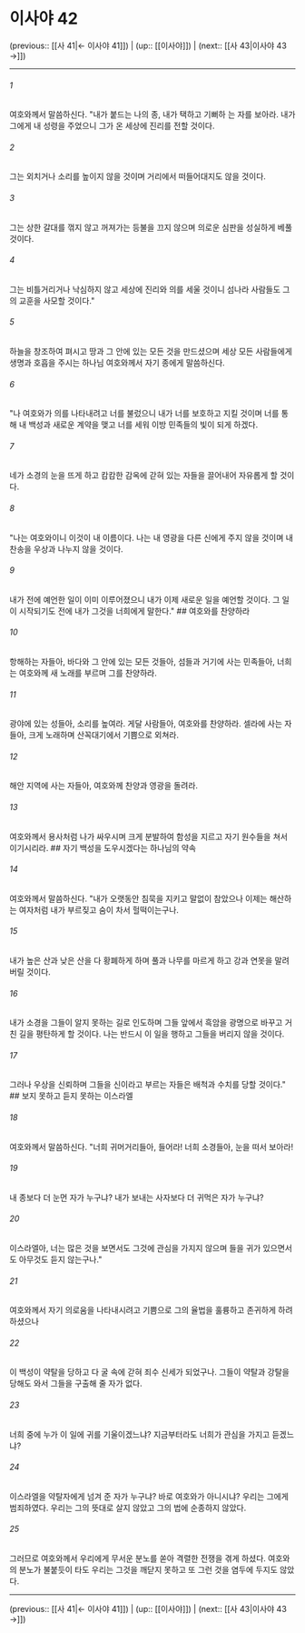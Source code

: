 # 이사야 42

(previous:: [[사 41|← 이사야 41]]) | (up:: [[이사야]]) | (next:: [[사 43|이사야 43 →]])

***




###### 1 

여호와께서 말씀하신다. "내가 붙드는 나의 종, 내가 택하고 기뻐하 는 자를 보아라. 내가 그에게 내 성령을 주었으니 그가 온 세상에 진리를 전할 것이다. 



###### 2 

그는 외치거나 소리를 높이지 않을 것이며 거리에서 떠들어대지도 않을 것이다. 



###### 3 

그는 상한 갈대를 꺾지 않고 꺼져가는 등불을 끄지 않으며 의로운 심판을 성실하게 베풀 것이다. 



###### 4 

그는 비틀거리거나 낙심하지 않고 세상에 진리와 의를 세울 것이니 섬나라 사람들도 그의 교훈을 사모할 것이다." 



###### 5 

하늘을 창조하여 펴시고 땅과 그 안에 있는 모든 것을 만드셨으며 세상 모든 사람들에게 생명과 호흡을 주시는 하나님 여호와께서 자기 종에게 말씀하신다. 



###### 6 

"나 여호와가 의를 나타내려고 너를 불렀으니 내가 너를 보호하고 지킬 것이며 너를 통해 내 백성과 새로운 계약을 맺고 너를 세워 이방 민족들의 빛이 되게 하겠다. 



###### 7 

네가 소경의 눈을 뜨게 하고 캄캄한 감옥에 갇혀 있는 자들을 끌어내어 자유롭게 할 것이다. 



###### 8 

"나는 여호와이니 이것이 내 이름이다. 나는 내 영광을 다른 신에게 주지 않을 것이며 내 찬송을 우상과 나누지 않을 것이다. 



###### 9 

내가 전에 예언한 일이 이미 이루어졌으니 내가 이제 새로운 일을 예언할 것이다. 그 일이 시작되기도 전에 내가 그것을 너희에게 말한다." ## 여호와를 찬양하라 



###### 10 

항해하는 자들아, 바다와 그 안에 있는 모든 것들아, 섬들과 거기에 사는 민족들아, 너희는 여호와께 새 노래를 부르며 그를 찬양하라. 



###### 11 

광야에 있는 성들아, 소리를 높여라. 게달 사람들아, 여호와를 찬양하라. 셀라에 사는 자들아, 크게 노래하며 산꼭대기에서 기쁨으로 외쳐라. 



###### 12 

해안 지역에 사는 자들아, 여호와께 찬양과 영광을 돌려라. 



###### 13 

여호와께서 용사처럼 나가 싸우시며 크게 분발하여 함성을 지르고 자기 원수들을 쳐서 이기시리라. ## 자기 백성을 도우시겠다는 하나님의 약속 



###### 14 

여호와께서 말씀하신다. "내가 오랫동안 침묵을 지키고 말없이 참았으나 이제는 해산하는 여자처럼 내가 부르짖고 숨이 차서 헐떡이는구나. 



###### 15 

내가 높은 산과 낮은 산을 다 황폐하게 하며 풀과 나무를 마르게 하고 강과 연못을 말려 버릴 것이다. 



###### 16 

내가 소경을 그들이 알지 못하는 길로 인도하며 그들 앞에서 흑암을 광명으로 바꾸고 거친 길을 평탄하게 할 것이다. 나는 반드시 이 일을 행하고 그들을 버리지 않을 것이다. 



###### 17 

그러나 우상을 신뢰하며 그들을 신이라고 부르는 자들은 배척과 수치를 당할 것이다." ## 보지 못하고 듣지 못하는 이스라엘 



###### 18 

여호와께서 말씀하신다. "너희 귀머거리들아, 들어라! 너희 소경들아, 눈을 떠서 보아라! 



###### 19 

내 종보다 더 눈먼 자가 누구냐? 내가 보내는 사자보다 더 귀먹은 자가 누구냐? 



###### 20 

이스라엘아, 너는 많은 것을 보면서도 그것에 관심을 가지지 않으며 들을 귀가 있으면서도 아무것도 듣지 않는구나." 



###### 21 

여호와께서 자기 의로움을 나타내시려고 기쁨으로 그의 율법을 훌륭하고 존귀하게 하려 하셨으나 



###### 22 

이 백성이 약탈을 당하고 다 굴 속에 갇혀 죄수 신세가 되었구나. 그들이 약탈과 강탈을 당해도 와서 그들을 구출해 줄 자가 없다. 



###### 23 

너희 중에 누가 이 일에 귀를 기울이겠느냐? 지금부터라도 너희가 관심을 가지고 듣겠느냐? 



###### 24 

이스라엘을 약탈자에게 넘겨 준 자가 누구냐? 바로 여호와가 아니시냐? 우리는 그에게 범죄하였다. 우리는 그의 뜻대로 살지 않았고 그의 법에 순종하지 않았다. 



###### 25 

그러므로 여호와께서 우리에게 무서운 분노를 쏟아 격렬한 전쟁을 겪게 하셨다. 여호와의 분노가 불붙듯이 타도 우리는 그것을 깨닫지 못하고 또 그런 것을 염두에 두지도 않았다.

***

(previous:: [[사 41|← 이사야 41]]) | (up:: [[이사야]]) | (next:: [[사 43|이사야 43 →]])
